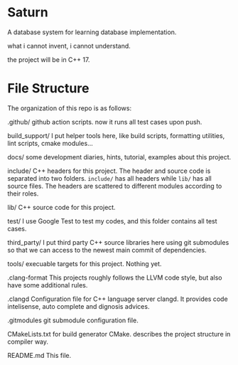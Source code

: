 # Saturn

A database system for learning database implementation.

what i cannot invent, i cannot understand.

the project will be in C++ 17.

# File Structure

The organization of this repo is as follows:

.github/
    github action scripts. now it runs all test cases upon push.

build_support/
    I put helper tools here, like build scripts, formatting utilities, lint scripts, cmake modules...

docs/
    some development diaries, hints, tutorial, examples about this project.

include/
    C++ headers for this project. The header and source code is separated into two folders. `include/` has all headers while `lib/` has all source files.
    The headers are scattered to different modules according to their roles.

lib/
    C++ source code for this project.

test/
    I use Google Test to test my codes, and this folder contains all test cases.

third_party/
    I put third party C++ source libraries here using git submodules so that we can access to the newest main commit of dependencies.

tools/
    execuable targets for this project. Nothing yet.

.clang-format
    This projects roughly follows the LLVM code style, but also have some additional rules.

.clangd
    Configuration file for C++ language server clangd. It provides code intelisense, auto complete and dignosis advices.

.gitmodules
    git submodule configuration file.

CMakeLists.txt
    for build generator CMake. describes the project structure in compiler way.

README.md
    This file.
